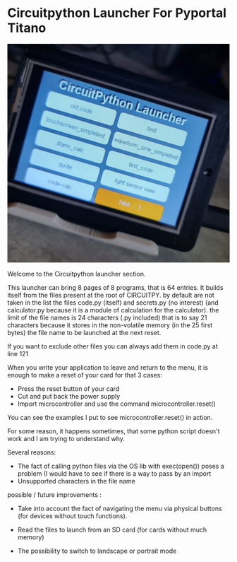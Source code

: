 <h1> Circuitpython Launcher For Pyportal Titano </h1>

![Launcher](launcher.png)

Welcome to the Circuitpython launcher section.

This launcher can bring 8 pages of 8 programs, that is 64 entries.
It builds itself from the files present at the root of CIRCUITPY. by default are not taken in the list the files code.py (itself) and secrets.py (no interest) (and calculator.py because it is a module of calculation for the calculator).
the limit of the file names is 24 characters (.py included) that is to say 21 characters because it stores in the non-volatile memory (in the 25 first bytes) the file name to be launched at the next reset.

If you want to exclude other files you can always add them in code.py at line 121

When you write your application to leave and return to the menu, it is enough to make a reset of your card for that 3 cases:

* Press the reset button of your card
* Cut and put back the power supply 
* Import microcontroller and use the command microcontroller.reset()

You can see the examples I put to see microcontroller.reset() in action.

For some reason, it happens sometimes, that some python script doesn't work and I am trying to understand why. 

Several reasons: 

* The fact of calling python files via the OS lib with exec(open()) poses a problem (I would have to see if there is a way to pass by an import
* Unsupported characters in the file name 

possible / future improvements : 

* Take into account the fact of navigating the menu via physical buttons (for devices without touch functions).

* Read the files to launch from an SD card (for cards without much memory)

* The possibility to switch to landscape or portrait mode
